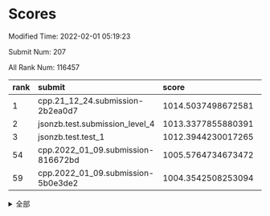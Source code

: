 # Scores

Modified Time: 2022-02-01 05:19:23

Submit Num: 207

All Rank Num: 116457

| rank |               submit               |       score        |       sigma        | pk_num |
| :--- | :--------------------------------- | :----------------- | :----------------- | :----- |
| 1    | cpp.21_12_24.submission-2b2ea0d7   | 1014.5037498672581 | 0.8450655568278814 | 2253   |
| 2    | jsonzb.test.submission_level_4     | 1013.3377855880391 | 0.8230187627216008 | 2252   |
| 3    | jsonzb.test.test_1                 | 1012.3944230017265 | 0.7973135446100056 | 2246   |
| 54   | cpp.2022_01_09.submission-816672bd | 1005.5764734673472 | 0.727507896701433  | 2257   |
| 59   | cpp.2022_01_09.submission-5b0e3de2 | 1004.3542508253094 | 0.7235093559042798 | 2250   |


<details>
<summary>全部</summary>

| rank |                 submit                 |       score        |       sigma        | pk_num |
| :--- | :------------------------------------- | :----------------- | :----------------- | :----- |
| 1    | cpp.21_12_24.submission-2b2ea0d7       | 1014.5037498672581 | 0.8450655568278814 | 2253   |
| 2    | jsonzb.test.submission_level_4         | 1013.3377855880391 | 0.8230187627216008 | 2252   |
| 3    | jsonzb.test.test_1                     | 1012.3944230017265 | 0.7973135446100056 | 2246   |
| 4    | gobigger.level_3.submission_level_3_25 | 1011.5490203720663 | 0.7799413259650273 | 2255   |
| 5    | gobigger.level_3.submission_level_3_35 | 1011.3374798190604 | 0.768087540795066  | 2250   |
| 6    | gobigger.level_3.submission_level_3_15 | 1011.186683982443  | 0.7510801760306586 | 2250   |
| 7    | gobigger.level_3.submission_level_3_9  | 1010.9942795061428 | 0.7794302269052936 | 2250   |
| 8    | gobigger.level_3.submission_level_3_38 | 1010.90860457647   | 0.7925465610916287 | 2254   |
| 9    | gobigger.level_3.submission_level_3_6  | 1010.803404570625  | 0.7583361845335368 | 2247   |
| 10   | gobigger.level_3.submission_level_3_39 | 1010.784436127706  | 0.7870874419611742 | 2246   |
| 11   | gobigger.level_3.submission_level_3_8  | 1010.7449398547892 | 0.7652793519016141 | 2253   |
| 12   | gobigger.level_3.submission_level_3_18 | 1010.6728428284736 | 0.7497674833169765 | 2250   |
| 13   | gobigger.level_3.submission_level_3_30 | 1010.6644610547017 | 0.7813152830287591 | 2254   |
| 14   | gobigger.level_3.submission_level_3_14 | 1010.6603771181267 | 0.7593429952207578 | 2249   |
| 15   | gobigger.level_3.submission_level_3_36 | 1010.6512074896085 | 0.7569894162547238 | 2251   |
| 16   | gobigger.level_3.submission_level_3_40 | 1010.545476101005  | 0.7635002490237794 | 2250   |
| 17   | gobigger.level_3.submission_level_3_31 | 1010.5421128896518 | 0.7794737654822772 | 2256   |
| 18   | gobigger.level_3.submission_level_3_4  | 1010.5371243259943 | 0.7590482592327233 | 2256   |
| 19   | gobigger.level_3.submission_level_3_26 | 1010.4537978352284 | 0.7608306358452038 | 2252   |
| 20   | gobigger.level_3.submission_level_3_47 | 1010.368075547694  | 0.7477399305318102 | 2249   |
| 21   | gobigger.level_3.submission_level_3_45 | 1010.3415534907238 | 0.7573526424230503 | 2255   |
| 22   | gobigger.level_3.submission_level_3_27 | 1010.3005984129874 | 0.7640557153431825 | 2254   |
| 23   | gobigger.level_3.submission_level_3_0  | 1010.2648478920926 | 0.7566742064711924 | 2245   |
| 24   | gobigger.level_3.submission_level_3_42 | 1010.1633076701713 | 0.7482417481058197 | 2247   |
| 25   | gobigger.level_3.submission_level_3_23 | 1010.1336538786161 | 0.7644663021526565 | 2245   |
| 26   | gobigger.level_3.submission_level_3_11 | 1010.048718377815  | 0.7648178589917325 | 2248   |
| 27   | gobigger.level_3.submission_level_3_34 | 1009.9693001222408 | 0.7500623466496964 | 2251   |
| 28   | gobigger.level_3.submission_level_3_49 | 1009.955475249579  | 0.7895175825840616 | 2254   |
| 29   | gobigger.level_3.submission_level_3_16 | 1009.8958977101593 | 0.7700244154612    | 2250   |
| 30   | gobigger.level_3.submission_level_3_32 | 1009.8871303361932 | 0.7514877619130277 | 2252   |
| 31   | gobigger.level_3.submission_level_3_20 | 1009.8377964595508 | 0.766565255655813  | 2249   |
| 32   | gobigger.level_3.submission_level_3_29 | 1009.8352632359588 | 0.7460147209725627 | 2249   |
| 33   | gobigger.level_3.submission_level_3_3  | 1009.8338749924133 | 0.7494180409726113 | 2250   |
| 34   | gobigger.level_3.submission_level_3_33 | 1009.8154976711899 | 0.7686894547194265 | 2254   |
| 35   | gobigger.level_3.submission_level_3_13 | 1009.7644440390326 | 0.7707759261179618 | 2245   |
| 36   | gobigger.level_3.submission_level_3_48 | 1009.763743086502  | 0.7501980871303046 | 2249   |
| 37   | gobigger.level_3.submission_level_3_2  | 1009.745819476237  | 0.7458426719572125 | 2250   |
| 38   | gobigger.level_3.submission_level_3_7  | 1009.641421112989  | 0.7638573013204686 | 2255   |
| 39   | gobigger.level_3.submission_level_3_10 | 1009.6203079613099 | 0.7618926358760415 | 2248   |
| 40   | gobigger.level_3.submission_level_3_5  | 1009.5133712562362 | 0.7456140852534666 | 2247   |
| 41   | gobigger.level_3.submission_level_3_1  | 1009.4628632560972 | 0.7561782501578649 | 2252   |
| 42   | gobigger.level_3.submission_level_3_19 | 1009.3948949196305 | 0.7544812975971968 | 2250   |
| 43   | gobigger.level_3.submission_level_3_21 | 1009.2486607771855 | 0.7530612287744143 | 2246   |
| 44   | gobigger.level_3.submission_level_3_12 | 1009.2371150091418 | 0.7413542076739005 | 2252   |
| 45   | gobigger.level_3.submission_level_3_22 | 1009.0360598009288 | 0.7530733079303265 | 2251   |
| 46   | gobigger.level_3.submission_level_3_28 | 1008.8720106129391 | 0.7297217543640022 | 2254   |
| 47   | gobigger.level_3.submission_level_3_24 | 1008.8133972468332 | 0.7497122738371395 | 2249   |
| 48   | gobigger.level_3.submission_level_3_43 | 1008.8130204064705 | 0.7516236703590922 | 2253   |
| 49   | gobigger.level_3.submission_level_3_44 | 1008.6609862345721 | 0.7558683282943164 | 2250   |
| 50   | gobigger.level_3.submission_level_3_17 | 1008.3656138837378 | 0.7404740141642289 | 2249   |
| 51   | gobigger.level_3.submission_level_3_41 | 1008.2934181938733 | 0.7429426393377433 | 2252   |
| 52   | gobigger.level_3.submission_level_3_37 | 1008.1523409229527 | 0.758288176775616  | 2254   |
| 53   | gobigger.level_3.submission_level_3_46 | 1007.9545914099083 | 0.734158481171284  | 2253   |
| 54   | cpp.2022_01_09.submission-816672bd     | 1005.5764734673472 | 0.727507896701433  | 2257   |
| 55   | gobigger.level_1.submission_level_1_32 | 1004.7225754712458 | 0.7291753473245178 | 2244   |
| 56   | gobigger.level_1.submission_level_1_22 | 1004.6844895141669 | 0.7246391146773519 | 2251   |
| 57   | gobigger.level_1.submission_level_1_17 | 1004.5173369102274 | 0.7203144338952935 | 2250   |
| 58   | gobigger.level_1.submission_level_1_47 | 1004.4344741377911 | 0.7239657872201118 | 2251   |
| 59   | cpp.2022_01_09.submission-5b0e3de2     | 1004.3542508253094 | 0.7235093559042798 | 2250   |
| 60   | gobigger.level_1.submission_level_1_43 | 1004.214193038495  | 0.7203597318575337 | 2247   |
| 61   | gobigger.level_1.submission_level_1_29 | 1004.1752376662275 | 0.7245420898144347 | 2256   |
| 62   | gobigger.level_1.submission_level_1_1  | 1004.0489193522958 | 0.7215194588776422 | 2254   |
| 63   | gobigger.level_1.submission_level_1_33 | 1003.9418128797541 | 0.7105667179796225 | 2250   |
| 64   | gobigger.level_1.submission_level_1_21 | 1003.9307517866044 | 0.7200488784205665 | 2246   |
| 65   | gobigger.level_1.submission_level_1_46 | 1003.8659475820695 | 0.7264165825027294 | 2250   |
| 66   | gobigger.level_1.submission_level_1_30 | 1003.789092790736  | 0.7386277044241893 | 2242   |
| 67   | gobigger.level_1.submission_level_1_27 | 1003.7884828434877 | 0.720224693420245  | 2254   |
| 68   | gobigger.level_1.submission_level_1_48 | 1003.7688757241165 | 0.7189751634624789 | 2248   |
| 69   | gobigger.level_1.submission_level_1_39 | 1003.7505189432943 | 0.7251841713445271 | 2248   |
| 70   | gobigger.level_1.submission_level_1_26 | 1003.7199396544061 | 0.7202135196176555 | 2249   |
| 71   | gobigger.level_1.submission_level_1_23 | 1003.6976301398469 | 0.7058523129046601 | 2247   |
| 72   | gobigger.level_1.submission_level_1_41 | 1003.6481892428666 | 0.7289776023948003 | 2253   |
| 73   | gobigger.level_1.submission_level_1_25 | 1003.6244090724374 | 0.7243231103613729 | 2248   |
| 74   | gobigger.level_1.submission_level_1_19 | 1003.5378946202479 | 0.7230326769007072 | 2245   |
| 75   | gobigger.level_1.submission_level_1_10 | 1003.4925716063398 | 0.7228225851702101 | 2252   |
| 76   | gobigger.level_1.submission_level_1_9  | 1003.48985072135   | 0.7182604316594495 | 2252   |
| 77   | gobigger.level_1.submission_level_1_34 | 1003.4307172717711 | 0.7198135570470056 | 2250   |
| 78   | gobigger.level_1.submission_level_1_4  | 1003.4304517020179 | 0.7194689192011805 | 2245   |
| 79   | gobigger.level_1.submission_level_1_42 | 1003.4244500637373 | 0.7151023588750662 | 2251   |
| 80   | gobigger.level_1.submission_level_1_8  | 1003.3078728909417 | 0.7082412057628407 | 2253   |
| 81   | gobigger.level_1.submission_level_1_3  | 1003.2689673885596 | 0.7187412381230628 | 2248   |
| 82   | gobigger.level_1.submission_level_1_44 | 1003.2167329220824 | 0.7224308967241213 | 2251   |
| 83   | gobigger.level_1.submission_level_1_20 | 1003.1292490904615 | 0.715291868720517  | 2251   |
| 84   | gobigger.level_1.submission_level_1_31 | 1003.0983409440926 | 0.7144708695626412 | 2250   |
| 85   | gobigger.level_1.submission_level_1_12 | 1003.0187130990704 | 0.7210022098877849 | 2249   |
| 86   | gobigger.level_1.submission_level_1_45 | 1003.0090125714713 | 0.7061945103793834 | 2248   |
| 87   | gobigger.level_1.submission_level_1_5  | 1002.9737820750344 | 0.7094484560886983 | 2254   |
| 88   | gobigger.level_1.submission_level_1_2  | 1002.9560231564742 | 0.7119772649647147 | 2248   |
| 89   | gobigger.level_1.submission_level_1_6  | 1002.9014746639282 | 0.7111128841587596 | 2248   |
| 90   | gobigger.level_1.submission_level_1_7  | 1002.8840654540892 | 0.7056491028695756 | 2252   |
| 91   | gobigger.level_1.submission_level_1_15 | 1002.8731803645679 | 0.7149556523393018 | 2251   |
| 92   | gobigger.level_1.submission_level_1_14 | 1002.8706790976744 | 0.7170379282364275 | 2249   |
| 93   | gobigger.level_1.submission_level_1_37 | 1002.8319823427688 | 0.7132497143790731 | 2251   |
| 94   | gobigger.level_1.submission_level_1_40 | 1002.7099742612081 | 0.7188808251936734 | 2246   |
| 95   | gobigger.level_1.submission_level_1_24 | 1002.7039046014244 | 0.71480335311104   | 2255   |
| 96   | gobigger.level_1.submission_level_1_28 | 1002.6643750544607 | 0.7079914459766168 | 2248   |
| 97   | gobigger.level_1.submission_level_1_13 | 1002.6447345995755 | 0.7199458872063403 | 2253   |
| 98   | gobigger.level_1.submission_level_1_35 | 1002.6189752036322 | 0.717950207506701  | 2250   |
| 99   | gobigger.level_1.submission_level_1_18 | 1002.4829626665705 | 0.7216382875502223 | 2253   |
| 100  | gobigger.level_1.submission_level_1_49 | 1002.4078021718815 | 0.7054352369869017 | 2251   |
| 101  | gobigger.level_1.submission_level_1_11 | 1002.197782871691  | 0.7065706255624771 | 2249   |
| 102  | gobigger.level_1.submission_level_1_36 | 1002.192919200121  | 0.7183985185649182 | 2246   |
| 103  | gobigger.level_1.submission_level_1_0  | 1002.1350838775973 | 0.7043985243763683 | 2256   |
| 104  | gobigger.level_1.submission_level_1_16 | 1001.9798972663579 | 0.723441392620504  | 2253   |
| 105  | gobigger.level_1.submission_level_1_38 | 1001.7442718921742 | 0.7110214833883323 | 2252   |
| 106  | gobigger.random.submission_random_43   | 997.2185555015695  | 0.7059084788561347 | 2253   |
| 107  | gobigger.random.submission_random_37   | 997.1755148146896  | 0.7041322355341095 | 2251   |
| 108  | gobigger.random.submission_random_45   | 997.1623393612882  | 0.7145501883525908 | 2250   |
| 109  | gobigger.random.submission_random_24   | 996.9176216584834  | 0.7103455229522917 | 2252   |
| 110  | gobigger.random.submission_random_38   | 996.8853062493163  | 0.7127458965663259 | 2250   |
| 111  | gobigger.random.submission_random_17   | 996.7751394992462  | 0.7030052614143814 | 2252   |
| 112  | gobigger.random.submission_random_48   | 996.629594254573   | 0.7103568125526366 | 2252   |
| 113  | gobigger.random.submission_random_36   | 996.5903199132752  | 0.7160875585361604 | 2250   |
| 114  | gobigger.random.submission_random_46   | 996.4807498966019  | 0.7088261289454004 | 2248   |
| 115  | gobigger.random.submission_random_32   | 996.4060841623113  | 0.7155872607297026 | 2255   |
| 116  | gobigger.random.submission_random_20   | 996.3939167095739  | 0.7057436928431673 | 2250   |
| 117  | gobigger.random.submission_random_12   | 996.3045496188037  | 0.7161281837246483 | 2249   |
| 118  | gobigger.random.submission_random_3    | 996.2798113206313  | 0.702263271847024  | 2251   |
| 119  | gobigger.random.submission_random_28   | 996.2180838324513  | 0.720855684886678  | 2249   |
| 120  | gobigger.random.submission_random_5    | 996.2124710961803  | 0.71267255890283   | 2249   |
| 121  | gobigger.random.submission_random_8    | 996.2064206361794  | 0.6989140901868269 | 2246   |
| 122  | gobigger.random.submission_random_21   | 996.2050536696265  | 0.7075854652340762 | 2259   |
| 123  | gobigger.random.submission_random_40   | 996.0290016519283  | 0.7177109771849878 | 2251   |
| 124  | gobigger.random.submission_random_35   | 995.9994407888033  | 0.7060242035689159 | 2257   |
| 125  | gobigger.random.submission_random_11   | 995.9943671130192  | 0.715321332376537  | 2255   |
| 126  | gobigger.random.submission_random_47   | 995.9697075034687  | 0.7276497633663835 | 2248   |
| 127  | gobigger.random.submission_random_23   | 995.9218047189778  | 0.7140819597603013 | 2250   |
| 128  | gobigger.random.submission_random_14   | 995.8862565592186  | 0.7116315894204157 | 2252   |
| 129  | gobigger.random.submission_random_16   | 995.8389374739238  | 0.7117574029259766 | 2251   |
| 130  | gobigger.random.submission_random_26   | 995.8274129527949  | 0.6951138899480174 | 2254   |
| 131  | gobigger.random.submission_random_22   | 995.7991291093452  | 0.7149444063543656 | 2253   |
| 132  | gobigger.random.submission_random_49   | 995.7958613409844  | 0.7067782138936914 | 2252   |
| 133  | gobigger.random.submission_random_41   | 995.7525876989322  | 0.7041806970926652 | 2253   |
| 134  | gobigger.random.submission_random_27   | 995.4575722607993  | 0.7212190773452498 | 2253   |
| 135  | gobigger.random.submission_random_15   | 995.4158280261375  | 0.7029003205389859 | 2250   |
| 136  | gobigger.random.submission_random_1    | 995.4072785676788  | 0.7038445801394113 | 2245   |
| 137  | gobigger.random.submission_random_2    | 995.4047872453549  | 0.7199487794004404 | 2243   |
| 138  | gobigger.random.submission_random_33   | 995.3997778763571  | 0.7065802662508234 | 2247   |
| 139  | gobigger.random.submission_random_34   | 995.3802218574726  | 0.7193166820649439 | 2254   |
| 140  | gobigger.random.submission_random_29   | 995.3307791005305  | 0.7062649956536687 | 2249   |
| 141  | gobigger.random.submission_random_19   | 995.270118947639   | 0.7075975664602542 | 2253   |
| 142  | gobigger.random.submission_random_10   | 995.2299097893858  | 0.7167987505422326 | 2251   |
| 143  | gobigger.random.submission_random_6    | 995.1939019149149  | 0.7117172153079179 | 2253   |
| 144  | gobigger.random.submission_random_0    | 995.0962426366018  | 0.7008013453942322 | 2248   |
| 145  | gobigger.random.submission_random_39   | 995.0747376245914  | 0.7064677719580694 | 2247   |
| 146  | gobigger.random.submission_random_4    | 995.0074388863508  | 0.7110375907103708 | 2245   |
| 147  | gobigger.random.submission_random_13   | 994.9704102691935  | 0.7147704701931957 | 2246   |
| 148  | gobigger.random.submission_random_31   | 994.9558862223223  | 0.7273761346144171 | 2249   |
| 149  | gobigger.random.submission_random_18   | 994.8598117796238  | 0.7107307163299112 | 2252   |
| 150  | gobigger.random.submission_random_9    | 994.7928740485332  | 0.7066393632613002 | 2254   |
| 151  | gobigger.random.submission_random_42   | 994.7727873759775  | 0.717698429961585  | 2247   |
| 152  | gobigger.random.submission_random_30   | 994.7514850601816  | 0.7174149439375448 | 2249   |
| 153  | gobigger.random.submission_random_7    | 994.6781661461852  | 0.7292746412821652 | 2246   |
| 154  | gobigger.random.submission_random_25   | 994.5979359825561  | 0.7072871355238243 | 2248   |
| 155  | gobigger.random.submission_random_44   | 994.4768404419791  | 0.7215194334300034 | 2249   |
| 156  | gobigger.level_2.submission_level_2_43 | 994.4207968378428  | 0.7414114460763692 | 2252   |
| 157  | gobigger.level_2.submission_level_2_9  | 993.5461570702872  | 0.7410606413318438 | 2247   |
| 158  | gobigger.level_2.submission_level_2_6  | 993.462475047675   | 0.744474652770753  | 2253   |
| 159  | gobigger.level_2.submission_level_2_27 | 993.4438383696329  | 0.7356860219515998 | 2252   |
| 160  | gobigger.level_2.submission_level_2_37 | 993.3845191603498  | 0.7283284776917803 | 2252   |
| 161  | gobigger.level_2.submission_level_2_14 | 993.3167198742802  | 0.7313364919454309 | 2244   |
| 162  | gobigger.level_2.submission_level_2_47 | 993.1742247498927  | 0.7430348974872594 | 2251   |
| 163  | gobigger.level_2.submission_level_2_48 | 993.0878941369253  | 0.7240701189688413 | 2251   |
| 164  | gobigger.level_2.submission_level_2_11 | 992.8363700965982  | 0.7397126140547655 | 2251   |
| 165  | gobigger.level_2.submission_level_2_31 | 992.8217269275182  | 0.75543027725631   | 2248   |
| 166  | gobigger.level_2.submission_level_2_25 | 992.7290228646394  | 0.7274668159905454 | 2255   |
| 167  | gobigger.level_2.submission_level_2_34 | 992.6679486769002  | 0.7519971249518703 | 2249   |
| 168  | gobigger.level_2.submission_level_2_12 | 992.6430055482608  | 0.7467021328490026 | 2256   |
| 169  | gobigger.level_2.submission_level_2_35 | 992.5478984383235  | 0.7357190840581813 | 2254   |
| 170  | gobigger.level_2.submission_level_2_21 | 992.4982273220513  | 0.7499093869566248 | 2251   |
| 171  | gobigger.level_2.submission_level_2_38 | 992.462919835321   | 0.7297056155969748 | 2251   |
| 172  | gobigger.level_2.submission_level_2_19 | 992.4404693373161  | 0.756798905695521  | 2247   |
| 173  | gobigger.level_2.submission_level_2_33 | 992.4046505807736  | 0.740354748545114  | 2251   |
| 174  | gobigger.level_2.submission_level_2_26 | 992.3662077862726  | 0.7239643222037574 | 2251   |
| 175  | gobigger.level_2.submission_level_2_45 | 992.3006916410118  | 0.7534227656625191 | 2252   |
| 176  | gobigger.level_2.submission_level_2_5  | 992.2997636654876  | 0.738267055166238  | 2245   |
| 177  | gobigger.level_2.submission_level_2_22 | 992.2642340732448  | 0.7303357761173748 | 2252   |
| 178  | gobigger.level_2.submission_level_2_1  | 992.2531013159759  | 0.7349831813242398 | 2249   |
| 179  | gobigger.level_2.submission_level_2_24 | 992.2523732741236  | 0.7542433923987197 | 2248   |
| 180  | gobigger.level_2.submission_level_2_36 | 992.2226340695917  | 0.7483299035665218 | 2249   |
| 181  | gobigger.level_2.submission_level_2_0  | 992.2186743743513  | 0.739889538079074  | 2250   |
| 182  | gobigger.level_2.submission_level_2_2  | 992.2014312372822  | 0.7320110551747527 | 2248   |
| 183  | gobigger.level_2.submission_level_2_49 | 992.1431467211676  | 0.7309601632548232 | 2257   |
| 184  | gobigger.level_2.submission_level_2_39 | 992.1350762544403  | 0.7393351569132478 | 2250   |
| 185  | gobigger.level_2.submission_level_2_44 | 992.0207692882582  | 0.7300678639543624 | 2247   |
| 186  | gobigger.level_2.submission_level_2_42 | 992.004542363822   | 0.7341508146406509 | 2250   |
| 187  | gobigger.level_2.submission_level_2_18 | 991.9689738834816  | 0.7669799799244197 | 2255   |
| 188  | gobigger.level_2.submission_level_2_15 | 991.9507608459708  | 0.7203112471784798 | 2250   |
| 189  | gobigger.level_2.submission_level_2_29 | 991.8369115823053  | 0.7421829348279171 | 2242   |
| 190  | gobigger.level_2.submission_level_2_17 | 991.6783145950338  | 0.7509792426663316 | 2245   |
| 191  | gobigger.level_2.submission_level_2_16 | 991.6603165604965  | 0.7453639298826044 | 2253   |
| 192  | gobigger.level_2.submission_level_2_8  | 991.6272206144733  | 0.7322598460293284 | 2254   |
| 193  | gobigger.level_2.submission_level_2_41 | 991.5867283733579  | 0.7445261118144727 | 2254   |
| 194  | gobigger.level_2.submission_level_2_46 | 991.400073015652   | 0.7534203647755247 | 2253   |
| 195  | gobigger.level_2.submission_level_2_23 | 991.3078103368729  | 0.7454165982281197 | 2249   |
| 196  | gobigger.level_2.submission_level_2_30 | 991.2726597764686  | 0.7695754232363657 | 2248   |
| 197  | gobigger.level_2.submission_level_2_40 | 991.1788989130337  | 0.7670893970779359 | 2248   |
| 198  | gobigger.level_2.submission_level_2_4  | 991.0718949347199  | 0.7553243548975009 | 2247   |
| 199  | gobigger.level_2.submission_level_2_28 | 990.9860118611895  | 0.7647893415257074 | 2249   |
| 200  | gobigger.level_2.submission_level_2_13 | 990.8647432415993  | 0.7648345060548785 | 2254   |
| 201  | gobigger.level_2.submission_level_2_32 | 990.8411774358258  | 0.740357157347175  | 2254   |
| 202  | gobigger.level_2.submission_level_2_10 | 990.6618115736783  | 0.7440589575797774 | 2254   |
| 203  | gobigger.level_2.submission_level_2_7  | 990.4664029565286  | 0.7513621236919159 | 2257   |
| 204  | gobigger.level_2.submission_level_2_3  | 989.6790697203967  | 0.7613968852888794 | 2254   |
| 205  | gobigger.level_2.submission_level_2_20 | 989.3279550671788  | 0.7934049983926191 | 2247   |
| 206  | gobigger.none.submission_none_1        | 977.8764784121398  | 1.2021711621032531 | 2244   |
| 207  | gobigger.none.submission_none_0        | 976.7417583284334  | 1.3385072049568734 | 2247   |

</details>